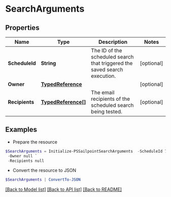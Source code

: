 # SearchArguments
## Properties

Name | Type | Description | Notes
------------ | ------------- | ------------- | -------------
**ScheduleId** | **String** | The ID of the scheduled search that triggered the saved search execution.  | [optional] 
**Owner** | [**TypedReference**](TypedReference.md) |  | [optional] 
**Recipients** | [**TypedReference[]**](TypedReference.md) | The email recipients of the scheduled search being tested.  | [optional] 

## Examples

- Prepare the resource
```powershell
$SearchArguments = Initialize-PSSailpointSearchArguments  -ScheduleId 7a724640-0c17-4ce9-a8c3-4a89738459c8 `
 -Owner null `
 -Recipients null
```

- Convert the resource to JSON
```powershell
$SearchArguments | ConvertTo-JSON
```

[[Back to Model list]](../README.md#documentation-for-models) [[Back to API list]](../README.md#documentation-for-api-endpoints) [[Back to README]](../README.md)

